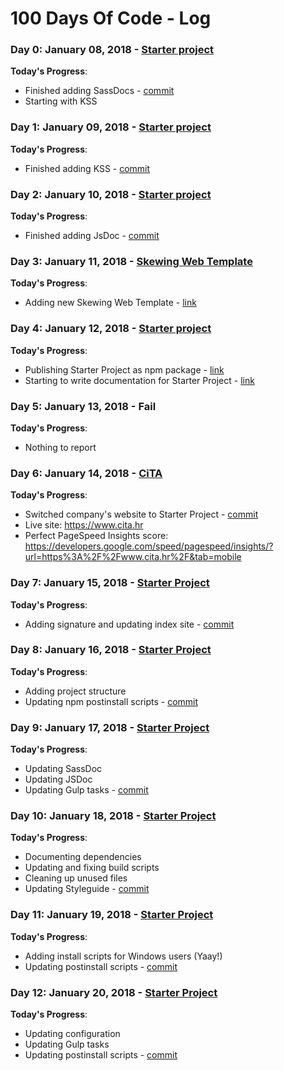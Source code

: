# 100 Days Of Code - Log

### Day 0: January 08, 2018 - [Starter project]

**Today's Progress**:

- Finished adding SassDocs - [commit](https://github.com/maliMirkec/starter-project/commit/67aa514c47bd07e1412a67158dc56804d861cd1d)
- Starting with KSS

[Starter project]: https://github.com/maliMirkec/starter-project/tree/develop

### Day 1: January 09, 2018 - [Starter project]

**Today's Progress**:

- Finished adding KSS - [commit](https://github.com/maliMirkec/starter-project/commit/6c6db243ea43b22ee82363a55bbff7f853cb7255)

### Day 2: January 10, 2018 - [Starter project]

**Today's Progress**:

- Finished adding JsDoc - [commit](https://github.com/maliMirkec/starter-project/commit/0a140b3fc5def5c0eb3188e38e41aa8eb7851bd0)

### Day 3: January 11, 2018 - [Skewing Web Template]

**Today's Progress**:

- Adding new Skewing Web Template - [link](https://codepen.io/CiTA/pen/rpdaZe)

### Day 4: January 12, 2018 - [Starter project]

**Today's Progress**:

- Publishing Starter Project as npm package - [link](https://www.npmjs.com/package/starter-project)
- Starting to write documentation for Starter Project - [link](https://github.com/maliMirkec/starter-project/blob/master/README.md)

### Day 5: January 13, 2018 - Fail

**Today's Progress**:

- Nothing to report

### Day 6: January 14, 2018 - [CiTA]

**Today's Progress**:

- Switched company's website to Starter Project - [commit](https://github.com/maliMirkec/cita/commit/ae70e2b82d69d7f8a76c18dabe7a5af355419b37)
- Live site: https://www.cita.hr
- Perfect PageSpeed Insights score: https://developers.google.com/speed/pagespeed/insights/?url=https%3A%2F%2Fwww.cita.hr%2F&tab=mobile

### Day 7: January 15, 2018 - [Starter Project]

**Today's Progress**:

- Adding signature and updating index site - [commit](https://github.com/maliMirkec/starter-project/commit/434ec1fa9ecd5f9c5c1d5f24f533c188847a5dca)

### Day 8: January 16, 2018 - [Starter Project]

**Today's Progress**:

- Adding project structure
- Updating npm postinstall scripts - [commit](https://github.com/maliMirkec/starter-project/commit/6ba8117af6c998a289c5f9a0e6b7028a86733131)

### Day 9: January 17, 2018 - [Starter Project]

**Today's Progress**:

- Updating SassDoc
- Updating JSDoc
- Updating Gulp tasks - [commit](https://github.com/maliMirkec/starter-project/commit/d9921b2bc64a0765a5e01a746664de404737253c)

### Day 10: January 18, 2018 - [Starter Project]

**Today's Progress**:

- Documenting dependencies
- Updating and fixing build scripts
- Cleaning up unused files
- Updating Styleguide - [commit](https://github.com/maliMirkec/starter-project/commit/ca9df85900e2b5345d27329bcc99f172c97c89cc)

### Day 11: January 19, 2018 - [Starter Project]

**Today's Progress**:

- Adding install scripts for Windows users (Yaay!)
- Updating postinstall scripts - [commit](https://github.com/maliMirkec/starter-project/commit/ddb539b20e594f8aff2fc7b0682cf4f39ce2f941)

### Day 12: January 20, 2018 - [Starter Project]

**Today's Progress**:

- Updating configuration
- Updating Gulp tasks
- Updating postinstall scripts - [commit](https://github.com/maliMirkec/starter-project/commit/2e5267cdf229807452751168addc9fe2f2902259)

[Starter project]: https://github.com/maliMirkec/starter-project/tree/develop
[Skewing Web Template]: https://codepen.io/CiTA/full/rpdaZe/
[CiTA]: https://github.com/maliMirkec/cita
